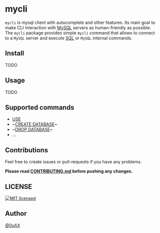 # mycli

`mycli` is mysql client with autocomplete and other features. Its main goal to make CLI interaction with [MySQL](https://www.mysql.com/) servers as human-friendly as possible. The `mycli` package provides simple `mycli` command that allows to connect to a `MySQL` server and execute [SQL](https://en.wikipedia.org/wiki/SQL) or `MySQL` internal commands.

## Install

TODO

## Usage

TODO

## Supported commands

  * [USE](https://dev.mysql.com/doc/refman/5.7/en/use.html)
  * ~[CREATE DATABASE](https://dev.mysql.com/doc/refman/5.7/en/create-database.html)~
  * ~[DROP DATABASE](https://dev.mysql.com/doc/refman/5.7/en/drop-database.html)~
  * ...

## Contributions

Feel free to create issues or pull-requests if you have any problems.

**Please read [CONTRIBUTING.md](https://github.com/0xAX/mycli/blob/master/CONTRIBUTING.md) before pushing any changes.**

## LICENSE

[![MIT licensed](https://img.shields.io/badge/license-MIT-blue.svg)](https://raw.githubusercontent.com/hyperium/hyper/master/LICENSE)

## Author

[@0xAX](https://twitter.com/0xAX)
